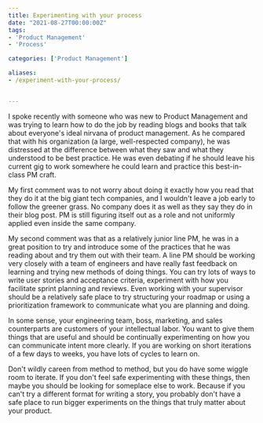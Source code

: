 ```yaml
---
title: Experimenting with your process
date: "2021-08-27T00:00:00Z"
tags: 
- 'Product Management'
- 'Process'

categories: ['Product Management']

aliases: 
- /experiment-with-your-process/


---
```


I spoke recently with someone who was new to Product Management and was trying to learn how to do the job by reading blogs and books that talk about everyone's ideal nirvana of product management. As he compared that with his organization (a large, well-respected company), he was distressed at the difference between what they saw and what they understood to be best practice.  He was even debating if he should leave his current gig to work somewhere he could learn and practice this best-in-class PM craft.
<!--more-->

My first comment was to not worry about doing it exactly how you read that they do it at the big giant tech companies, and I wouldn't leave a job early to follow the greener grass.  No company does it as well as they say they do in their blog post.  PM is still figuring itself out as a role and not uniformly applied even inside the same company.  

My second comment was that as a relatively junior line PM, he was in a great position to try and introduce some of the practices that he was reading about and try them out with their team.  A line PM should be working very closely with a team of engineers and have really fast feedback on learning and trying new methods of doing things. You can try lots of ways to write user stories and acceptance criteria, experiment with how you facilitate sprint planning and reviews. Even working with your supervisor should be a relatively safe place to try structuring your roadmap or using a prioritization framework to communicate what you are planning and doing.  

In some sense, your engineering team, boss, marketing, and sales counterparts are customers of your intellectual labor.  You want to give them things that are useful and should be continually experimenting on how you can communicate intent more clearly.  If you are working on short iterations of a few days to weeks, you have lots of cycles to learn on.  

Don't wildly careen from method to method, but you do have some wiggle room to iterate.  If you don't feel safe experimenting with these things, then maybe you should be looking for someplace else to work.  Because if you can't try a different format for writing a story, you probably don't have a safe place to run bigger experiments on the things that truly matter about your product. 